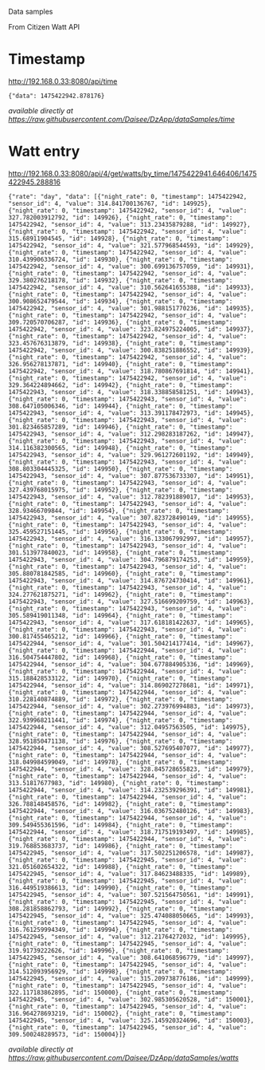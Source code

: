 Data samples 

From Citizen Watt API

# Timestamp

http://192.168.0.33:8080/api/time 

	{"data": 1475422942.878176}

_available directly at https://raw.githubusercontent.com/Daisee/DzApp/dataSamples/time_


# Watt entry

http://192.168.0.33:8080/api/4/get/watts/by_time/1475422941.646406/1475422945.288816 

	{"rate": "day", "data": [{"night_rate": 0, "timestamp": 1475422942, "sensor_id": 4, "value": 314.841700136767, "id": 149925}, {"night_rate": 0, "timestamp": 1475422942, "sensor_id": 4, "value": 327.782003912792, "id": 149926}, {"night_rate": 0, "timestamp": 1475422942, "sensor_id": 4, "value": 313.23435879288, "id": 149927}, {"night_rate": 0, "timestamp": 1475422942, "sensor_id": 4, "value": 315.68911904545, "id": 149928}, {"night_rate": 0, "timestamp": 1475422942, "sensor_id": 4, "value": 321.577968544593, "id": 149929}, {"night_rate": 0, "timestamp": 1475422942, "sensor_id": 4, "value": 310.439906336724, "id": 149930}, {"night_rate": 0, "timestamp": 1475422942, "sensor_id": 4, "value": 300.699136757059, "id": 149931}, {"night_rate": 0, "timestamp": 1475422942, "sensor_id": 4, "value": 329.380276218178, "id": 149932}, {"night_rate": 0, "timestamp": 1475422942, "sensor_id": 4, "value": 310.562641655388, "id": 149933}, {"night_rate": 0, "timestamp": 1475422942, "sensor_id": 4, "value": 300.908652479544, "id": 149934}, {"night_rate": 0, "timestamp": 1475422942, "sensor_id": 4, "value": 301.988151770236, "id": 149935}, {"night_rate": 0, "timestamp": 1475422942, "sensor_id": 4, "value": 309.720570706287, "id": 149936}, {"night_rate": 0, "timestamp": 1475422942, "sensor_id": 4, "value": 323.824975224005, "id": 149937}, {"night_rate": 0, "timestamp": 1475422942, "sensor_id": 4, "value": 323.457676313879, "id": 149938}, {"night_rate": 0, "timestamp": 1475422942, "sensor_id": 4, "value": 300.838251886552, "id": 149939}, {"night_rate": 0, "timestamp": 1475422942, "sensor_id": 4, "value": 326.956278137871, "id": 149940}, {"night_rate": 0, "timestamp": 1475422942, "sensor_id": 4, "value": 318.780867691814, "id": 149941}, {"night_rate": 0, "timestamp": 1475422942, "sensor_id": 4, "value": 329.364224894662, "id": 149942}, {"night_rate": 0, "timestamp": 1475422943, "sensor_id": 4, "value": 318.338858581251, "id": 149943}, {"night_rate": 0, "timestamp": 1475422943, "sensor_id": 4, "value": 308.647105006346, "id": 149944}, {"night_rate": 0, "timestamp": 1475422943, "sensor_id": 4, "value": 313.391178472973, "id": 149945}, {"night_rate": 0, "timestamp": 1475422943, "sensor_id": 4, "value": 301.823465857289, "id": 149946}, {"night_rate": 0, "timestamp": 1475422943, "sensor_id": 4, "value": 312.298283187262, "id": 149947}, {"night_rate": 0, "timestamp": 1475422943, "sensor_id": 4, "value": 314.116382300565, "id": 149948}, {"night_rate": 0, "timestamp": 1475422943, "sensor_id": 4, "value": 329.961272601192, "id": 149949}, {"night_rate": 0, "timestamp": 1475422943, "sensor_id": 4, "value": 308.803304445325, "id": 149950}, {"night_rate": 0, "timestamp": 1475422943, "sensor_id": 4, "value": 307.877536733307, "id": 149951}, {"night_rate": 0, "timestamp": 1475422943, "sensor_id": 4, "value": 327.439768015975, "id": 149952}, {"night_rate": 0, "timestamp": 1475422943, "sensor_id": 4, "value": 312.782391889017, "id": 149953}, {"night_rate": 0, "timestamp": 1475422943, "sensor_id": 4, "value": 328.93466709844, "id": 149954}, {"night_rate": 0, "timestamp": 1475422943, "sensor_id": 4, "value": 307.823728490149, "id": 149955}, {"night_rate": 0, "timestamp": 1475422943, "sensor_id": 4, "value": 325.459527151445, "id": 149956}, {"night_rate": 0, "timestamp": 1475422943, "sensor_id": 4, "value": 316.133067992997, "id": 149957}, {"night_rate": 0, "timestamp": 1475422943, "sensor_id": 4, "value": 301.513977840023, "id": 149958}, {"night_rate": 0, "timestamp": 1475422943, "sensor_id": 4, "value": 304.796879174253, "id": 149959}, {"night_rate": 0, "timestamp": 1475422943, "sensor_id": 4, "value": 305.880781842585, "id": 149960}, {"night_rate": 0, "timestamp": 1475422943, "sensor_id": 4, "value": 314.876724730414, "id": 149961}, {"night_rate": 0, "timestamp": 1475422943, "sensor_id": 4, "value": 324.277621875271, "id": 149962}, {"night_rate": 0, "timestamp": 1475422943, "sensor_id": 4, "value": 327.516699209759, "id": 149963}, {"night_rate": 0, "timestamp": 1475422943, "sensor_id": 4, "value": 305.589419011348, "id": 149964}, {"night_rate": 0, "timestamp": 1475422943, "sensor_id": 4, "value": 317.618181422637, "id": 149965}, {"night_rate": 0, "timestamp": 1475422943, "sensor_id": 4, "value": 300.817455465212, "id": 149966}, {"night_rate": 0, "timestamp": 1475422944, "sensor_id": 4, "value": 301.504214177414, "id": 149967}, {"night_rate": 0, "timestamp": 1475422944, "sensor_id": 4, "value": 316.504754447802, "id": 149968}, {"night_rate": 0, "timestamp": 1475422944, "sensor_id": 4, "value": 304.677884905336, "id": 149969}, {"night_rate": 0, "timestamp": 1475422944, "sensor_id": 4, "value": 315.188428533122, "id": 149970}, {"night_rate": 0, "timestamp": 1475422944, "sensor_id": 4, "value": 314.869027278681, "id": 149971}, {"night_rate": 0, "timestamp": 1475422944, "sensor_id": 4, "value": 310.228140874889, "id": 149972}, {"night_rate": 0, "timestamp": 1475422944, "sensor_id": 4, "value": 302.273976994883, "id": 149973}, {"night_rate": 0, "timestamp": 1475422944, "sensor_id": 4, "value": 322.939968211441, "id": 149974}, {"night_rate": 0, "timestamp": 1475422944, "sensor_id": 4, "value": 312.04957563505, "id": 149975}, {"night_rate": 0, "timestamp": 1475422944, "sensor_id": 4, "value": 328.951850471138, "id": 149976}, {"night_rate": 0, "timestamp": 1475422944, "sensor_id": 4, "value": 308.527695407077, "id": 149977}, {"night_rate": 0, "timestamp": 1475422944, "sensor_id": 4, "value": 318.049984599049, "id": 149978}, {"night_rate": 0, "timestamp": 1475422944, "sensor_id": 4, "value": 328.845728655823, "id": 149979}, {"night_rate": 0, "timestamp": 1475422944, "sensor_id": 4, "value": 313.51817677983, "id": 149980}, {"night_rate": 0, "timestamp": 1475422944, "sensor_id": 4, "value": 314.232539296391, "id": 149981}, {"night_rate": 0, "timestamp": 1475422944, "sensor_id": 4, "value": 326.788148458576, "id": 149982}, {"night_rate": 0, "timestamp": 1475422944, "sensor_id": 4, "value": 316.036752480126, "id": 149983}, {"night_rate": 0, "timestamp": 1475422944, "sensor_id": 4, "value": 309.549455361596, "id": 149984}, {"night_rate": 0, "timestamp": 1475422944, "sensor_id": 4, "value": 318.717519193497, "id": 149985}, {"night_rate": 0, "timestamp": 1475422944, "sensor_id": 4, "value": 319.768853683737, "id": 149986}, {"night_rate": 0, "timestamp": 1475422945, "sensor_id": 4, "value": 317.502251206578, "id": 149987}, {"night_rate": 0, "timestamp": 1475422945, "sensor_id": 4, "value": 321.051602654322, "id": 149988}, {"night_rate": 0, "timestamp": 1475422945, "sensor_id": 4, "value": 317.84623488335, "id": 149989}, {"night_rate": 0, "timestamp": 1475422945, "sensor_id": 4, "value": 316.449519386613, "id": 149990}, {"night_rate": 0, "timestamp": 1475422945, "sensor_id": 4, "value": 307.521564750561, "id": 149991}, {"night_rate": 0, "timestamp": 1475422945, "sensor_id": 4, "value": 308.281858862793, "id": 149992}, {"night_rate": 0, "timestamp": 1475422945, "sensor_id": 4, "value": 325.474088050665, "id": 149993}, {"night_rate": 0, "timestamp": 1475422945, "sensor_id": 4, "value": 316.761259994349, "id": 149994}, {"night_rate": 0, "timestamp": 1475422945, "sensor_id": 4, "value": 312.21764272032, "id": 149995}, {"night_rate": 0, "timestamp": 1475422945, "sensor_id": 4, "value": 319.91739222626, "id": 149996}, {"night_rate": 0, "timestamp": 1475422945, "sensor_id": 4, "value": 308.641068596779, "id": 149997}, {"night_rate": 0, "timestamp": 1475422945, "sensor_id": 4, "value": 314.512093956929, "id": 149998}, {"night_rate": 0, "timestamp": 1475422945, "sensor_id": 4, "value": 315.209738776186, "id": 149999}, {"night_rate": 0, "timestamp": 1475422945, "sensor_id": 4, "value": 322.117183862895, "id": 150000}, {"night_rate": 0, "timestamp": 1475422945, "sensor_id": 4, "value": 302.985305620528, "id": 150001}, {"night_rate": 0, "timestamp": 1475422945, "sensor_id": 4, "value": 316.964278693219, "id": 150002}, {"night_rate": 0, "timestamp": 1475422945, "sensor_id": 4, "value": 325.145920324696, "id": 150003}, {"night_rate": 0, "timestamp": 1475422945, "sensor_id": 4, "value": 309.500248289573, "id": 150004}]}

_available directly at https://raw.githubusercontent.com/Daisee/DzApp/dataSamples/watts_
